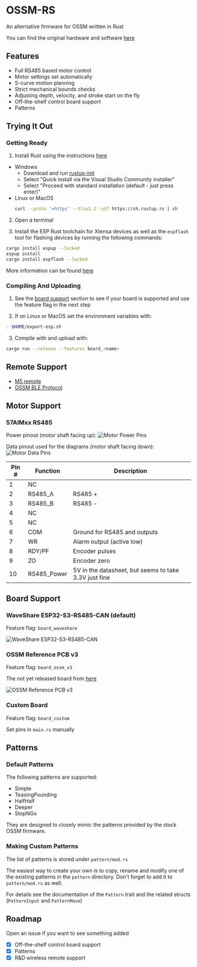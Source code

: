 # OSSM-RS

An alternative firmware for OSSM written in Rust

You can find the original hardware and software [here](https://github.com/KinkyMakers/OSSM-hardware/tree/master)

## Features

- Full RS485 based motor control
- Motor settings set automatically
- S-curve motion planning
- Strict mechanical bounds checks
- Adjusting depth, velocity, and stroke start on the fly
- Off-the-shelf control board support
- Patterns

## Trying It Out

### Getting Ready

1. Install Rust using the instructions [here](https://rustup.rs)
  - Windows
    - Download and run [rustup-init](https://win.rustup.rs/x86_64)
    - Select "Quick install via the Visual Studio Community installer"
    - Select "Proceed with standard installation (default - just press enter)"
  - Linux or MacOS
    ```bash
    curl --proto '=https' --tlsv1.2 -sSf https://sh.rustup.rs | sh
    ```

2. Open a terminal

3. Install the ESP Rust toolchain for Xtensa devices as well as the `espflash` tool for flashing devices by running the following commands:
```bash
cargo install espup --locked
espup install
cargo install espflash --locked
```

More information can be found [here](https://docs.espressif.com/projects/rust/book/getting-started/toolchain.html#xtensa-devices)

### Compiling And Uploading

1. See the [board support](#board-support) section to see if your board is supported and use the feature flag in the next step

2. If on Linux or MacOS set the environment variables with:
```bash
. $HOME/export-esp.sh
```

3. Compile with and upload with:
```bash
cargo run --release --features board_<name>
```

## Remote Support

- [M5 remote](https://github.com/ortlof/OSSM-M5-Remote)
- [OSSM BLE Protocol](https://github.com/KinkyMakers/OSSM-hardware/blob/master/Software/src/services/communication/BLE_Protocol.md)

## Motor Support

### 57AIMxx RS485

Power pinout (motor shaft facing up):
![Motor Power Pins](images/power-pinout.jpg)

Data pinout used for the diagrams (motor shaft facing down):
![Motor Data Pins](images/data-pinout.jpg)

| Pin # | Function    | Description                                           |
|-------|-------------|-------------------------------------------------------|
| 1     | NC          |                                                       |
| 2     | RS485_A     | RS485 +                                               |
| 3     | RS485_B     | RS485 -                                               |
| 4     | NC          |                                                       |
| 5     | NC          |                                                       |
| 6     | COM         | Ground for RS485 and outputs                          |
| 7     | WR          | Alarm output (active low)                             |
| 8     | RDY/PF      | Encoder pulses                                        |
| 9     | ZO          | Encoder zero                                          |
| 10    | RS485_Power | 5V in the datasheet, but seems to take 3.3V just fine |

## Board Support

### WaveShare ESP32-S3-RS485-CAN (default)

Feature flag: `board_waveshare`

![WaveShare ESP32-S3-RS485-CAN](images/ESP32-S3-RS485-CAN.webp)

### OSSM Reference PCB v3

Feature flag: `board_ossm_v3`

The not yet released board from [here](https://github.com/KinkyMakers/OSSM-hardware/tree/xpi/PCB-v3/Hardware/PCB%20Files/OSSM%20Reference%20PCB%20V3)

![OSSM Reference PCB v3](images/OSSM-Reference-PCB-v3.webp)

### Custom Board

Feature flag: `board_custom`

Set pins in `main.rs` manually

## Patterns

### Default Patterns

The following patterns are supported:

- Simple
- TeasingPounding
- HalfHalf
- Deeper
- StopNGo

They are designed to closely mimic the patterns provided by the stock OSSM firmware.

### Making Custom Patterns

The list of patterns is stored under `pattern/mod.rs`

The easiest way to create your own is to copy, rename and modify one of the existing patterns in the `pattern` directory.
Don't forget to add it to `pattern/mod.rs` as well.

For details see the documentation of the `Pattern` trait and the related structs (`PatternInput` and `PatternMove`)

## Roadmap

Open an issue if you want to see something added

- [x] Off-the-shelf control board support
- [x] Patterns
- [x] R&D wireless remote support
